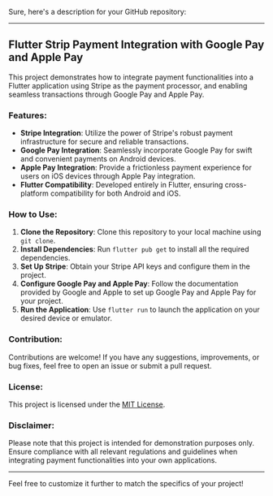 Sure, here's a description for your GitHub repository:

---

## Flutter Strip Payment Integration with Google Pay and Apple Pay

This project demonstrates how to integrate payment functionalities into a Flutter application using Stripe as the payment processor, and enabling seamless transactions through Google Pay and Apple Pay.

### Features:
- **Stripe Integration**: Utilize the power of Stripe's robust payment infrastructure for secure and reliable transactions.
- **Google Pay Integration**: Seamlessly incorporate Google Pay for swift and convenient payments on Android devices.
- **Apple Pay Integration**: Provide a frictionless payment experience for users on iOS devices through Apple Pay integration.
- **Flutter Compatibility**: Developed entirely in Flutter, ensuring cross-platform compatibility for both Android and iOS.

### How to Use:
1. **Clone the Repository**: Clone this repository to your local machine using `git clone`.
2. **Install Dependencies**: Run `flutter pub get` to install all the required dependencies.
3. **Set Up Stripe**: Obtain your Stripe API keys and configure them in the project.
4. **Configure Google Pay and Apple Pay**: Follow the documentation provided by Google and Apple to set up Google Pay and Apple Pay for your project.
5. **Run the Application**: Use `flutter run` to launch the application on your desired device or emulator.

### Contribution:
Contributions are welcome! If you have any suggestions, improvements, or bug fixes, feel free to open an issue or submit a pull request.

### License:
This project is licensed under the [MIT License](LICENSE).

### Disclaimer:
Please note that this project is intended for demonstration purposes only. Ensure compliance with all relevant regulations and guidelines when integrating payment functionalities into your own applications.

---

Feel free to customize it further to match the specifics of your project!
